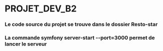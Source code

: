 # PROJET_DEV_B2

### Le  code source du projet se trouve dans le dossier Resto-star

### La commande symfony server-start --port=3000 permet de lancer le serveur
